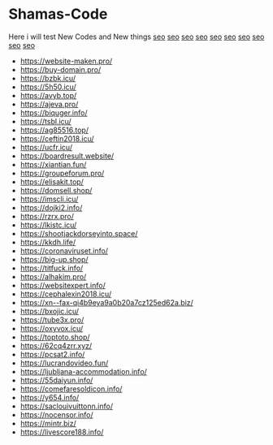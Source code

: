 # Shamas-Code
Here i will test New Codes and New things
<a href="https://dreamscapedirect.weebly.com">seo</a>
<a href="https://future2dreams.weebly.com">seo</a>
<a href="https://gkresults.weebly.com">seo</a>
<a href="https://literaryinfo.weebly.com">seo</a>
<a href="https://lovetravelholidays.weebly.com">seo</a>
<a href="https://nationwidegroups.weebly.com">seo</a>
<a href="https://shelltostore.weebly.com">seo</a>
<a href="https://studentinstil.weebly.com">seo</a>
<a href="https://techcessgroup.weebly.com">seo</a>
<a href="https://xoxostore12.weebly.com">seo</a>
<ul>
    <li><a href="https://website-maken.pro/">https://website-maken.pro/</a></li>
    <li><a href="https://buy-domain.pro/">https://buy-domain.pro/</a></li>
    <li><a href="https://bzbk.icu/">https://bzbk.icu/</a></li>
    <li><a href="https://5h50.icu/">https://5h50.icu/</a></li>
    <li><a href="https://avyb.top/">https://avyb.top/</a></li>
    <li><a href="https://ajeva.pro/">https://ajeva.pro/</a></li>
    <li><a href="https://biquger.info/">https://biquger.info/</a></li>
    <li><a href="https://tsbl.icu/">https://tsbl.icu/</a></li>
    <li><a href="https://ag85516.top/">https://ag85516.top/</a></li>
    <li><a href="https://ceftin2018.icu/">https://ceftin2018.icu/</a></li>
    <li><a href="https://ucfr.icu/">https://ucfr.icu/</a></li>
    <li><a href="https://boardresult.website/">https://boardresult.website/</a></li>
    <li><a href="https://xiantian.fun/">https://xiantian.fun/</a></li>
    <li><a href="https://groupeforum.pro/">https://groupeforum.pro/</a></li>
    <li><a href="https://elisakit.top/">https://elisakit.top/</a></li>
    <li><a href="https://domsell.shop/">https://domsell.shop/</a></li>
    <li><a href="https://imscli.icu/">https://imscli.icu/</a></li>
    <li><a href="https://dojki2.info/">https://dojki2.info/</a></li>
    <li><a href="https://rzrx.pro/">https://rzrx.pro/</a></li>
    <li><a href="https://lkistc.icu/">https://lkistc.icu/</a></li>
    <li><a href="https://shootjackdorseyinto.space/">https://shootjackdorseyinto.space/</a></li>
    <li><a href="https://kkdh.life/">https://kkdh.life/</a></li>
    <li><a href="https://coronaviruset.info/">https://coronaviruset.info/</a></li>
    <li><a href="https://big-up.shop/">https://big-up.shop/</a></li>
    <li><a href="https://titfuck.info/">https://titfuck.info/</a></li>
    <li><a href="https://alhakim.pro/">https://alhakim.pro/</a></li>
    <li><a href="https://websitexpert.info/">https://websitexpert.info/</a></li>
    <li><a href="https://cephalexin2018.icu/">https://cephalexin2018.icu/</a></li>
    <li><a href="https://xn--fax-qi4b9eya9a0b20a7cz125ed62a.biz/">https://xn--fax-qi4b9eya9a0b20a7cz125ed62a.biz/</a></li>
    <li><a href="https://bxojic.icu/">https://bxojic.icu/</a></li>
    <li><a href="https://tube3x.pro/">https://tube3x.pro/</a></li>
    <li><a href="https://oxyvox.icu/">https://oxyvox.icu/</a></li>
    <li><a href="https://toptoto.shop/">https://toptoto.shop/</a></li>
    <li><a href="https://62cq4zrr.xyz/">https://62cq4zrr.xyz/</a></li>
    <li><a href="https://pcsat2.info/">https://pcsat2.info/</a></li>
    <li><a href="https://lucrandovideo.fun/">https://lucrandovideo.fun/</a></li>
    <li><a href="https://ljubljana-ac commodation.info/">https://ljubljana-accommodation.info/</a></li>
    <li><a href="https://55daiyun.info/">https://55daiyun.info/</a></li>
    <li><a href="https://comefaresoldicon.info/">https://comefaresoldicon.info/</a></li>
    <li><a href="https://y654.info/">https://y654.info/</a></li>
    <li><a href="https://saclouivuittonn.info/">https://saclouivuittonn.info/</a></li>
    <li><a href="https://nocensor.info/">https://nocensor.info/</a></li>
    <li><a href="https://mintr.biz/">https://mintr.biz/</a></li>
    <li><a href="https://livescore188.info/">https://livescore188.info/</a></li>
</ul>
